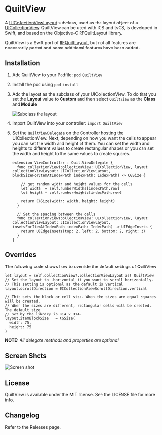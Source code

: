 # QuiltView
A [UICollectionViewLayout](https://developer.apple.com/reference/uikit/uicollectionviewlayout#//apple_ref/occ/cl/UICollectionViewLayout) subclass, used as the layout object of a [UICollectionView](https://developer.apple.com/reference/uikit/uicollectionview). QuiltView can be used with iOS and tvOS, is developed in Swift, and based on the Objective-C RFQuiltLayout library.

QuiltView is a Swift port of [RFQuiltLayout](https://github.com/bryceredd/RFQuiltLayout), but not all features are necessarily ported and some additional features have been added.

## Installation

1. Add QuiltView to your Podfile: `pod QuiltView`
1. Install the pod using `pod install` 
1. Add the layout as the subclass of your UICollectionView. To do that you set the **Layout** value to **Custom** and then select `QuiltView` as the **Class** and **Module**

	![Subclass the layout](Images/QuiltViewLayout.png)

1. Import QuiltView into your controller: `import QuiltView`
1. Set the `QuiltViewDelegate` on the Controller hosting the UICollectionView. Next, depending on how you want the cells to appear you can set the width and height of them. You can set the width and heights to different values to create rectangular shapes or you can set the width and height to the same values to create squares. 

	```
	extension ViewController : QuiltViewDelegate {
	  func collectionView(collectionView: UICollectionView, layout collectionViewLayout: UICollectionViewLayout, blockSizeForItemAtIndexPath indexPath: IndexPath) -> CGSize {
	    
	    // get random width and height values for the cells
	    let width  = self.numberWidths[indexPath.row]
	    let height = self.numberHeights[indexPath.row]
	    
	    return CGSize(width: width, height: height)
	  }
	  
	  // Set the spacing between the cells
	  func collectionView(collectionView: UICollectionView, layout collectionViewLayout: UICollectionViewLayout, insetsForItemAtIndexPath indexPath: IndexPath) -> UIEdgeInsets {
	    return UIEdgeInsets(top: 2, left: 2, bottom: 2, right: 2)
	  }
	}
	```

## Overrides
The following code shows how to override the default settings of QuiltView

```
let layout = self.collectionView?.collectionViewLayout as! QuiltView
// Set the layout to .horizontal if you want to scroll horizontally. 
// This setting is optional as the default is Vertical
layout.scrollDirection = UICollectionViewScrollDirection.vertical

// This sets the block or cell size. When the sizes are equal squares will be created.
// When the sizes are different, rectangular cells will be created. The default size 
// set by the library is 314 x 314. 
layout.itemBlockSize   = CGSize(
  width: 75,
  height: 75
)

```
**NOTE:** _All delegate methods and properties are optional_

## Screen Shots
![Screen shot](Images/ExampleView.png)

## License
QuiltView is available under the MIT license. See the LICENSE file for more info.

## Changelog
Refer to the Releases page.

